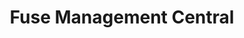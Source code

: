 ---
layout: solution
title: Fuse Management Central
status: stable
order: 1
identifier: fuse
permalink: /fuse/
main-color: fuchsia
logo-acronym: Fu
logo-section: APM
short-name: Fuse
full-name: Fuse Management Central
description: The most simplified and intuitive OpenText Content Suite/Extended ECM management solution.
twitter-url: https://twitter.com/VigletTweet
social-image: https://viglet.com/static_files/img/fuse_logo.png
facebook-url: https://www.facebook.com/viglet
youtube-playlist-id: PLucp-3sa10A5kjvO_DIlAqz5wIqVQWH30
file-type: .jar
youtube-channel: https://www.youtube.com/channel/UCMOUMnOecpTV05LpLytawuw
categories: ["ecm", "opentext"]
---